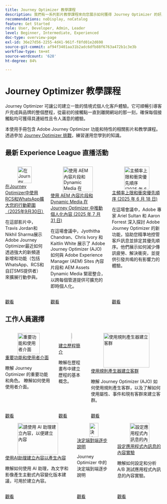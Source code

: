 ```yaml
---
title: Journey Optimizer 教學課程
description: 我們有一系列影片教學課程來向您展示如何獲得 Journey Optimizer 的好處。
recommendations: noDisplay, noCatalog
feature: Get Started
role: User, Developer, Admin, Leader
level: Beginner, Intermediate, Experienced
doc-type: overview-page
exl-id: 36e27d56-2255-4d41-961f-f8fd01e2d698
source-git-commit: af94f3401aa31b2adc6dfb88f6763a472b1c3e3b
workflow-type: tm+mt
source-wordcount: '628'
ht-degree: 84%

---
```



# Journey Optimizer 教學課程

Journey Optimizer 可讓公司建立一致的情境式個人化客戶體驗。它可順暢引導客戶完成與品牌的整個歷程，從最初的接觸點一直到離開網站的那一刻，確保每個接觸點均可獲得具連結性且令人滿意的體驗。

本使用手冊包含 Adobe Journey Optimizer 功能和特性的相關影片和教學課程。透過參加 [Journey Optimizer 挑戰](https://experienceleague.adobe.com/zh-hant/docs/journey-optimizer-learn/challenges/introduction-and-prerequisites)，練習運用您學到的知識。

<div id="recs-overview-body-1"></div>
<div id="recs-overview-body-2"></div>
<div id="recs-overview-body-3"></div>
<div id="recs-overview-body-4"></div>
<div id="recs-overview-body-5"></div>
<div id="recs-overview-body-6"></div>



## 最新 Experience League 直播活動

<!-- CARDS
* https://experienceleague.adobe.com/zh-hant/docs/events/experience-league-live-recordings/episodes/exl-live-episode-09-30-25
    {title = Expand your mobile reach with RCS and WhatsApp in Journey Optimizer (September 30th 2025)}
    {description = IN this show Travis Jordan and Nikhil Sharma demonstrate how Adobe Journey Optimizer has recently expanded mobile engagement with powerful new channel additions and functionality, including WhatsApp, RCS, and Custom SMS Provider.}
* https://experienceleague.adobe.com/zh-hant/docs/events/experience-league-live-recordings/episodes/exl-live-episode-07-31-25
    {title = Fueling Personalized Content in Journey Optimizer with AEM Content Fragments and Dynamic Media (July 31 2025)}
    {description = In this session, Jyothitha Chandran, Chris Ivory, and Kaitlin White showcased how Adobe Journey Optimizer (AJO) integrates seamlessly with Adobe Experience Manager (AEM) Sites Content Fragments and AEM Assets Dynamic Media to deliver scalable, real-time personalization across every channel.}
* https://experienceleague.adobe.com/zh-hant/docs/events/experience-league-live-recordings/episodes/exl-live-episode-06-18-25
  {title = Master Frequency Capping & Conflict Prioritization (June 18, 2025)}
  {description = In this session, Adobe experts Ariel Sultan and Aaron Forrest dove into new features in Adobe Journey Optimizer to help you govern and prioritize customer messages with precision. They showed how to reduce messaging fatigue, resolve conflicts, and deliver impactful experiences that resonate. }
-->
<!-- START CARDS HTML - DO NOT MODIFY BY HAND -->
<div class="columns">
    <div class="column is-half-tablet is-half-desktop is-one-third-widescreen" aria-label="Expand your mobile reach with RCS and WhatsApp in Journey Optimizer (September 30th 2025)">
        <div class="card" style="height: 100%; display: flex; flex-direction: column; height: 100%;">
            <div class="card-image">
                <figure class="image x-is-16by9">
                    <a href="https://experienceleague.adobe.com/zh-hant/docs/events/experience-league-live-recordings/episodes/exl-live-episode-09-30-25" title="在Journey Optimizer中使用RCS和WhatsApp擴大您的行動觸及率（2025年9月30日）" target="_blank" rel="referrer">
                        <img class="is-bordered-r-small" src="https://video.tv.adobe.com/v/3475370/?format=jpeg&nocache=1759529951745" alt="在Journey Optimizer中使用RCS和WhatsApp擴大您的行動觸及率（2025年9月30日）"
                             style="width: 100%; aspect-ratio: 16 / 9; object-fit: cover; overflow: hidden; display: block; margin: auto;">
                    </a>
                </figure>
            </div>
            <div class="card-content is-padded-small" style="display: flex; flex-direction: column; flex-grow: 1; justify-content: space-between;">
                <div class="top-card-content">
                    <p class="headline is-size-6 has-text-weight-bold">
                        <a href="https://experienceleague.adobe.com/zh-hant/docs/events/experience-league-live-recordings/episodes/exl-live-episode-09-30-25" target="_blank" rel="referrer" title="在Journey Optimizer中使用RCS和WhatsApp擴大您的行動觸及率（2025年9月30日）">在Journey Optimizer中使用RCS和WhatsApp擴大您的行動範圍（2025年9月30日）</a>
                    </p>
                    <p class="is-size-6">在這部影片中，Travis Jordan和Nikhil Sharma展示Adobe Journey Optimizer最近如何透過強大的新頻道新增和功能（包括WhatsApp、RCS和自訂SMS提供者）來擴展行動參與。</p>
                </div>
                <a href="https://experienceleague.adobe.com/zh-hant/docs/events/experience-league-live-recordings/episodes/exl-live-episode-09-30-25" target="_blank" rel="referrer" class="spectrum-Button spectrum-Button--outline spectrum-Button--primary spectrum-Button--sizeM" style="align-self: flex-start; margin-top: 1rem;">
                    <span class="spectrum-Button-label has-no-wrap has-text-weight-bold">觀看</span>
                </a>
            </div>
        </div>
    </div>
    <div class="column is-half-tablet is-half-desktop is-one-third-widescreen" aria-label="Fueling Personalized Content in Journey Optimizer with AEM Content Fragments and Dynamic Media (July 31 2025)">
        <div class="card" style="height: 100%; display: flex; flex-direction: column; height: 100%;">
            <div class="card-image">
                <figure class="image x-is-16by9">
                    <a href="https://experienceleague.adobe.com/zh-hant/docs/events/experience-league-live-recordings/episodes/exl-live-episode-07-31-25" title="使用 AEM 內容片段和 Dynamic Media 在 Journey Optimizer 中推動個人化內容 (2025 年 7 月 31 日)" target="_blank" rel="referrer">
                        <img class="is-bordered-r-small" src="https://video.tv.adobe.com/v/3470355/?format=jpeg&nocache=1759529951721" alt="使用 AEM 內容片段和 Dynamic Media 在 Journey Optimizer 中推動個人化內容 (2025 年 7 月 31 日)"
                             style="width: 100%; aspect-ratio: 16 / 9; object-fit: cover; overflow: hidden; display: block; margin: auto;">
                    </a>
                </figure>
            </div>
            <div class="card-content is-padded-small" style="display: flex; flex-direction: column; flex-grow: 1; justify-content: space-between;">
                <div class="top-card-content">
                    <p class="headline is-size-6 has-text-weight-bold">
                        <a href="https://experienceleague.adobe.com/zh-hant/docs/events/experience-league-live-recordings/episodes/exl-live-episode-07-31-25" target="_blank" rel="referrer" title="使用 AEM 內容片段和 Dynamic Media 在 Journey Optimizer 中推動個人化內容 (2025 年 7 月 31 日)">使用 AEM 內容片段和 Dynamic Media 在 Journey Optimizer 中推動個人化內容 (2025 年 7 月 31 日)</a>
                    </p>
                    <p class="is-size-6">在這場會議中，Jyothitha Chandran、Chris Ivory 和 Kaitlin White 展示了 Adobe Journey Optimizer (AJO) 如何與 Adobe Experience Manager (AEM) Sites 內容片段和 AEM Assets Dynamic Media 緊密整合，以跨每個管道提供可擴充的即時個人化。</p>
                </div>
                <a href="https://experienceleague.adobe.com/zh-hant/docs/events/experience-league-live-recordings/episodes/exl-live-episode-07-31-25" target="_blank" rel="referrer" class="spectrum-Button spectrum-Button--outline spectrum-Button--primary spectrum-Button--sizeM" style="align-self: flex-start; margin-top: 1rem;">
                    <span class="spectrum-Button-label has-no-wrap has-text-weight-bold">觀看</span>
                </a>
            </div>
        </div>
    </div>
    <div class="column is-half-tablet is-half-desktop is-one-third-widescreen" aria-label="Master Frequency Capping & Conflict Prioritization (June 18, 2025)">
        <div class="card" style="height: 100%; display: flex; flex-direction: column; height: 100%;">
            <div class="card-image">
                <figure class="image x-is-16by9">
                    <a href="https://experienceleague.adobe.com/zh-hant/docs/events/experience-league-live-recordings/episodes/exl-live-episode-06-18-25" title="主頻率上限和衝突優先順序 (2025 年 6 月 18 日)" target="_blank" rel="referrer">
                        <img class="is-bordered-r-small" src="https://video.tv.adobe.com/v/3464052/?format=jpeg&nocache=1759529951755" alt="主頻率上限和衝突優先順序 (2025 年 6 月 18 日)"
                             style="width: 100%; aspect-ratio: 16 / 9; object-fit: cover; overflow: hidden; display: block; margin: auto;">
                    </a>
                </figure>
            </div>
            <div class="card-content is-padded-small" style="display: flex; flex-direction: column; flex-grow: 1; justify-content: space-between;">
                <div class="top-card-content">
                    <p class="headline is-size-6 has-text-weight-bold">
                        <a href="https://experienceleague.adobe.com/zh-hant/docs/events/experience-league-live-recordings/episodes/exl-live-episode-06-18-25" target="_blank" rel="referrer" title="主頻率上限和衝突優先順序 (2025 年 6 月 18 日)">主頻率上限和衝突優先順序 (2025 年 6 月 18 日)</a>
                    </p>
                    <p class="is-size-6">在這場會議中，Adobe 專家 Ariel Sultan 和 Aaron Forrest 深入探討 Adobe Journey Optimizer 的新功能，協助您精準地控管客戶訊息並排定其優先順序。他們展示如何減少傳訊疲勞、解決衝突，並提供引發共鳴的有影響力的體驗。</p>
                </div>
                <a href="https://experienceleague.adobe.com/zh-hant/docs/events/experience-league-live-recordings/episodes/exl-live-episode-06-18-25" target="_blank" rel="referrer" class="spectrum-Button spectrum-Button--outline spectrum-Button--primary spectrum-Button--sizeM" style="align-self: flex-start; margin-top: 1rem;">
                    <span class="spectrum-Button-label has-no-wrap has-text-weight-bold">觀看</span>
                </a>
            </div>
        </div>
    </div>
</div>
<!-- END CARDS HTML - DO NOT MODIFY BY HAND -->

<div id="staff-picks-section">

## 工作人員選擇

<!-- CARDS
* https://experienceleague.adobe.com/zh-hant/docs/journey-optimizer-learn/tutorials/introduction-to-journey-optimizer/key-capabilities-and-user-interface
* https://experienceleague.adobe.com/zh-hant/docs/journey-optimizer-learn/tutorials/create-journeys/introduction-to-building-a-journey
* https://experienceleague.adobe.com/zh-hant/docs/journey-optimizer-learn/tutorials/profiles-audiences-subscriptions/create-audiences-using-the-rule-builder
-->
<!-- START CARDS HTML - DO NOT MODIFY BY HAND -->
<div class="columns">
    <div class="column is-half-tablet is-half-desktop is-one-third-widescreen" aria-label="Key capabilities and the user interface">
        <div class="card" style="height: 100%; display: flex; flex-direction: column; height: 100%;">
            <div class="card-image">
                <figure class="image x-is-16by9">
                    <a href="https://experienceleague.adobe.com/zh-hant/docs/journey-optimizer-learn/tutorials/introduction-to-journey-optimizer/key-capabilities-and-user-interface" title="重要功能和使用者介面" target="_blank" rel="referrer">
                        <img class="is-bordered-r-small" src="https://video.tv.adobe.com/v/3424995?format=jpeg&nocache=1759529952337" alt="重要功能和使用者介面"
                             style="width: 100%; aspect-ratio: 16 / 9; object-fit: cover; overflow: hidden; display: block; margin: auto;">
                    </a>
                </figure>
            </div>
            <div class="card-content is-padded-small" style="display: flex; flex-direction: column; flex-grow: 1; justify-content: space-between;">
                <div class="top-card-content">
                    <p class="headline is-size-6 has-text-weight-bold">
                        <a href="https://experienceleague.adobe.com/zh-hant/docs/journey-optimizer-learn/tutorials/introduction-to-journey-optimizer/key-capabilities-and-user-interface" target="_blank" rel="referrer" title="重要功能和使用者介面">重要功能和使用者介面</a>
                    </p>
                    <p class="is-size-6">瞭解 Journey Optimizer 的重要功能和角色。 瞭解如何使用使用者介面。</p>
                </div>
                <a href="https://experienceleague.adobe.com/zh-hant/docs/journey-optimizer-learn/tutorials/introduction-to-journey-optimizer/key-capabilities-and-user-interface" target="_blank" rel="referrer" class="spectrum-Button spectrum-Button--outline spectrum-Button--primary spectrum-Button--sizeM" style="align-self: flex-start; margin-top: 1rem;">
                    <span class="spectrum-Button-label has-no-wrap has-text-weight-bold">觀看</span>
                </a>
            </div>
        </div>
    </div>
    <div class="column is-half-tablet is-half-desktop is-one-third-widescreen" aria-label="Introduction to building a journey">
        <div class="card" style="height: 100%; display: flex; flex-direction: column; height: 100%;">
            <div class="card-image">
                <figure class="image x-is-16by9">
                    <a href="https://experienceleague.adobe.com/zh-hant/docs/journey-optimizer-learn/tutorials/create-journeys/introduction-to-building-a-journey" title="建立歷程簡介" target="_blank" rel="referrer">
                        <img class="is-bordered-r-small" src="https://video.tv.adobe.com/v/3424996?format=jpeg&nocache=1759529952348" alt="建立歷程簡介"
                             style="width: 100%; aspect-ratio: 16 / 9; object-fit: cover; overflow: hidden; display: block; margin: auto;">
                    </a>
                </figure>
            </div>
            <div class="card-content is-padded-small" style="display: flex; flex-direction: column; flex-grow: 1; justify-content: space-between;">
                <div class="top-card-content">
                    <p class="headline is-size-6 has-text-weight-bold">
                        <a href="https://experienceleague.adobe.com/zh-hant/docs/journey-optimizer-learn/tutorials/create-journeys/introduction-to-building-a-journey" target="_blank" rel="referrer" title="建立歷程簡介">建立歷程簡介</a>
                    </p>
                    <p class="is-size-6">瞭解在歷程畫布中建立歷程的基本概念。</p>
                </div>
                <a href="https://experienceleague.adobe.com/zh-hant/docs/journey-optimizer-learn/tutorials/create-journeys/introduction-to-building-a-journey" target="_blank" rel="referrer" class="spectrum-Button spectrum-Button--outline spectrum-Button--primary spectrum-Button--sizeM" style="align-self: flex-start; margin-top: 1rem;">
                    <span class="spectrum-Button-label has-no-wrap has-text-weight-bold">觀看</span>
                </a>
            </div>
        </div>
    </div>
    <div class="column is-half-tablet is-half-desktop is-one-third-widescreen" aria-label="Create an audience using the rule builder">
        <div class="card" style="height: 100%; display: flex; flex-direction: column; height: 100%;">
            <div class="card-image">
                <figure class="image x-is-16by9">
                    <a href="https://experienceleague.adobe.com/zh-hant/docs/journey-optimizer-learn/tutorials/profiles-audiences-subscriptions/create-audiences-using-the-rule-builder" title="使用規則產生器建立客群" target="_blank" rel="referrer">
                        <img class="is-bordered-r-small" src="https://video.tv.adobe.com/v/3425020?format=jpeg&nocache=1759529952343" alt="使用規則產生器建立客群"
                             style="width: 100%; aspect-ratio: 16 / 9; object-fit: cover; overflow: hidden; display: block; margin: auto;">
                    </a>
                </figure>
            </div>
            <div class="card-content is-padded-small" style="display: flex; flex-direction: column; flex-grow: 1; justify-content: space-between;">
                <div class="top-card-content">
                    <p class="headline is-size-6 has-text-weight-bold">
                        <a href="https://experienceleague.adobe.com/zh-hant/docs/journey-optimizer-learn/tutorials/profiles-audiences-subscriptions/create-audiences-using-the-rule-builder" target="_blank" rel="referrer" title="使用規則產生器建立客群">使用規則產生器建立客群</a>
                    </p>
                    <p class="is-size-6">瞭解 Journey Optimizer (AJO) 如何使用規則產生客群，以及了解如何使用屬性、事件和現有客群來建立客群。</p>
                </div>
                <a href="https://experienceleague.adobe.com/zh-hant/docs/journey-optimizer-learn/tutorials/profiles-audiences-subscriptions/create-audiences-using-the-rule-builder" target="_blank" rel="referrer" class="spectrum-Button spectrum-Button--outline spectrum-Button--primary spectrum-Button--sizeM" style="align-self: flex-start; margin-top: 1rem;">
                    <span class="spectrum-Button-label has-no-wrap has-text-weight-bold">觀看</span>
                </a>
            </div>
        </div>
    </div>
</div>
<!-- END CARDS HTML - DO NOT MODIFY BY HAND -->

<!-- CARDS
* https://experienceleague.adobe.com/zh-hant/docs/journey-optimizer-learn/tutorials/content-management/ai-assistant/create-content-using-ai-assistant-for-content-generation
* https://experienceleague.adobe.com/zh-hant/docs/journey-optimizer-learn/tutorials/decision-capabilities/decisioning/decisioning-end-to-end
* https://experienceleague.adobe.com/zh-hant/docs/journey-optimizer-learn/tutorials/channels/in-app-channel/content-experiments-for-in-app-messages
-->
<!-- START CARDS HTML - DO NOT MODIFY BY HAND -->
<div class="columns">
    <div class="column is-half-tablet is-half-desktop is-one-third-widescreen" aria-label="Create Content Using AI Assistant for Content Generation">
        <div class="card" style="height: 100%; display: flex; flex-direction: column; height: 100%;">
            <div class="card-image">
                <figure class="image x-is-16by9">
                    <a href="https://experienceleague.adobe.com/zh-hant/docs/journey-optimizer-learn/tutorials/content-management/ai-assistant/create-content-using-ai-assistant-for-content-generation" title="請使用 AI 助理建立內容，以便建立內容" target="_blank" rel="referrer">
                        <img class="is-bordered-r-small" src="https://video.tv.adobe.com/v/3434635/?format=jpeg&nocache=1759529953102" alt="請使用 AI 助理建立內容，以便建立內容"
                             style="width: 100%; aspect-ratio: 16 / 9; object-fit: cover; overflow: hidden; display: block; margin: auto;">
                    </a>
                </figure>
            </div>
            <div class="card-content is-padded-small" style="display: flex; flex-direction: column; flex-grow: 1; justify-content: space-between;">
                <div class="top-card-content">
                    <p class="headline is-size-6 has-text-weight-bold">
                        <a href="https://experienceleague.adobe.com/zh-hant/docs/journey-optimizer-learn/tutorials/content-management/ai-assistant/create-content-using-ai-assistant-for-content-generation" target="_blank" rel="referrer" title="請使用 AI 助理建立內容，以便建立內容">使用AI助理建立內容以產生內容</a>
                    </p>
                    <p class="is-size-6">瞭解如何使用 AI 助理，為文字和影像產生主動式內容變化版本建議，可用於建立內容。</p>
                </div>
                <a href="https://experienceleague.adobe.com/zh-hant/docs/journey-optimizer-learn/tutorials/content-management/ai-assistant/create-content-using-ai-assistant-for-content-generation" target="_blank" rel="referrer" class="spectrum-Button spectrum-Button--outline spectrum-Button--primary spectrum-Button--sizeM" style="align-self: flex-start; margin-top: 1rem;">
                    <span class="spectrum-Button-label has-no-wrap has-text-weight-bold">觀看</span>
                </a>
            </div>
        </div>
    </div>
    <div class="column is-half-tablet is-half-desktop is-one-third-widescreen" aria-label="Decisioning end-to-end walkthrough">
        <div class="card" style="height: 100%; display: flex; flex-direction: column; height: 100%;">
            <div class="card-image">
                <figure class="image x-is-16by9">
                    <a href="https://experienceleague.adobe.com/zh-hant/docs/journey-optimizer-learn/tutorials/decision-capabilities/decisioning/decisioning-end-to-end" title="決定端到端逐步說明" target="_blank" rel="referrer">
                        <img class="is-bordered-r-small" src="https://video.tv.adobe.com/v/3451100/?format=jpeg&nocache=1759529953093" alt="決定端到端逐步說明"
                             style="width: 100%; aspect-ratio: 16 / 9; object-fit: cover; overflow: hidden; display: block; margin: auto;">
                    </a>
                </figure>
            </div>
            <div class="card-content is-padded-small" style="display: flex; flex-direction: column; flex-grow: 1; justify-content: space-between;">
                <div class="top-card-content">
                    <p class="headline is-size-6 has-text-weight-bold">
                        <a href="https://experienceleague.adobe.com/zh-hant/docs/journey-optimizer-learn/tutorials/decision-capabilities/decisioning/decisioning-end-to-end" target="_blank" rel="referrer" title="決定端到端逐步說明">決定端對端逐步說明</a>
                    </p>
                    <p class="is-size-6">Journey Optimizer 中的決定端到端逐步說明</p>
                </div>
                <a href="https://experienceleague.adobe.com/zh-hant/docs/journey-optimizer-learn/tutorials/decision-capabilities/decisioning/decisioning-end-to-end" target="_blank" rel="referrer" class="spectrum-Button spectrum-Button--outline spectrum-Button--primary spectrum-Button--sizeM" style="align-self: flex-start; margin-top: 1rem;">
                    <span class="spectrum-Button-label has-no-wrap has-text-weight-bold">觀看</span>
                </a>
            </div>
        </div>
    </div>
    <div class="column is-half-tablet is-half-desktop is-one-third-widescreen" aria-label="Configure content experiments for in-app messages">
        <div class="card" style="height: 100%; display: flex; flex-direction: column; height: 100%;">
            <div class="card-image">
                <figure class="image x-is-16by9">
                    <a href="https://experienceleague.adobe.com/zh-hant/docs/journey-optimizer-learn/tutorials/channels/in-app-channel/content-experiments-for-in-app-messages" title="設定應用程式內訊息的內容實驗" target="_blank" rel="referrer">
                        <img class="is-bordered-r-small" src="https://video.tv.adobe.com/v/3419898/?format=jpeg&nocache=1759529953110" alt="設定應用程式內訊息的內容實驗"
                             style="width: 100%; aspect-ratio: 16 / 9; object-fit: cover; overflow: hidden; display: block; margin: auto;">
                    </a>
                </figure>
            </div>
            <div class="card-content is-padded-small" style="display: flex; flex-direction: column; flex-grow: 1; justify-content: space-between;">
                <div class="top-card-content">
                    <p class="headline is-size-6 has-text-weight-bold">
                        <a href="https://experienceleague.adobe.com/zh-hant/docs/journey-optimizer-learn/tutorials/channels/in-app-channel/content-experiments-for-in-app-messages" target="_blank" rel="referrer" title="設定應用程式內訊息的內容實驗">設定應用程式內訊息的內容實驗</a>
                    </p>
                    <p class="is-size-6">瞭解如何設定和分析 A/B 測試應用程式內訊息的內容實驗。</p>
                </div>
                <a href="https://experienceleague.adobe.com/zh-hant/docs/journey-optimizer-learn/tutorials/channels/in-app-channel/content-experiments-for-in-app-messages" target="_blank" rel="referrer" class="spectrum-Button spectrum-Button--outline spectrum-Button--primary spectrum-Button--sizeM" style="align-self: flex-start; margin-top: 1rem;">
                    <span class="spectrum-Button-label has-no-wrap has-text-weight-bold">觀看</span>
                </a>
            </div>
        </div>
    </div>
</div>
<!-- END CARDS HTML - DO NOT MODIFY BY HAND -->
